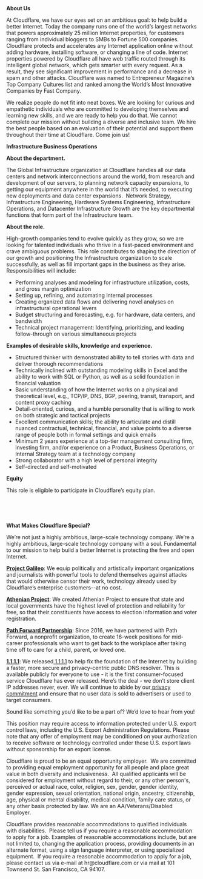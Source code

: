 <div class="content-intro">
	<div><strong>About Us</strong></div>
	<div>
		<p><span style="font-weight: 400;">At Cloudflare, we have our eyes set on an ambitious goal: to help build a better Internet. Today the company runs one of the world’s largest networks that powers approximately 25 million Internet properties, for customers ranging from individual bloggers to SMBs to Fortune 500 companies. Cloudflare protects and accelerates any Internet application online without adding hardware, installing software, or changing a line of code. Internet properties powered by Cloudflare all have web traffic routed through its intelligent global network, which gets smarter with every request. As a result, they see significant improvement in performance and a decrease in spam and other attacks. Cloudflare was named to Entrepreneur Magazine’s Top Company Cultures list and ranked among the World’s Most Innovative Companies by Fast Company.</span><span style="font-weight: 400;">&nbsp;</span></p>
		<p><span style="font-weight: 400;">We realize people do not fit into neat boxes. We are looking for curious and empathetic individuals who are committed to developing themselves and learning new skills, and we are ready to help you do that. We cannot complete our mission without building a diverse and inclusive team. We hire the best people based on an evaluation of their potential and support them throughout their time at Cloudflare. Come join us!&nbsp;</span></p>
	</div>
</div>
<p><strong>Infrastructure Business Operations&nbsp;</strong></p>
<p><strong>About the department.</strong></p>
<p><span style="font-weight: 400;">The Global Infrastructure organization at Cloudflare handles all our data centers and network interconnections around the world, from research and development of our servers, to planning network capacity expansions, to getting our equipment anywhere in the world that it’s needed, to executing new deployments and data center expansions.&nbsp; Network Strategy, Infrastructure Engineering, Hardware Systems Engineering, Infrastructure Operations, and Datacenter Infrastructure Growth are the key departmental functions that form part of the Infrastructure team.</span></p>
<p><strong>About the role.</strong></p>
<p><span style="font-weight: 400;">High-growth companies tend to evolve quickly as they grow, so we are looking for talented individuals who thrive in a fast-paced environment and crave ambiguous problems. This role contributes to shaping the direction of our growth and positioning the Infrastructure organization to scale successfully, as well as fill important gaps in the business as they arise. Responsibilities will include:</span></p>
<ul>
	<li style="font-weight: 400;"><span style="font-weight: 400;">Performing analyses and modeling for infrastructure utilization, costs, and gross margin optimization</span></li>
	<li style="font-weight: 400;"><span style="font-weight: 400;">Setting up, refining, and automating internal processes</span></li>
	<li style="font-weight: 400;"><span style="font-weight: 400;">Creating organized data flows and delivering novel analyses on infrastructural operational levers</span></li>
	<li style="font-weight: 400;"><span style="font-weight: 400;">Budget structuring and forecasting, e.g. for hardware, data centers, and bandwidth</span></li>
	<li style="font-weight: 400;"><span style="font-weight: 400;">Technical project management: Identifying, prioritizing, and leading follow-through on various simultaneous projects</span></li>
</ul>
<p><strong>Examples of desirable skills, knowledge and experience.</strong></p>
<ul>
	<li style="font-weight: 400;"><span style="font-weight: 400;">Structured thinker with demonstrated ability to tell stories with data and deliver thorough recommendations</span></li>
	<li style="font-weight: 400;"><span style="font-weight: 400;">Technically inclined with outstanding modeling skills in Excel and the ability to work with SQL or Python, as well as a solid foundation in financial valuation</span></li>
	<li style="font-weight: 400;"><span style="font-weight: 400;">Basic understanding of how the Internet works on a physical and theoretical level, e.g., TCP/IP, DNS, BGP, peering, transit, transport, and content proxy caching</span></li>
	<li style="font-weight: 400;"><span style="font-weight: 400;">Detail-oriented, curious, and a humble personality that is willing to work on both strategic and tactical projects</span></li>
	<li style="font-weight: 400;"><span style="font-weight: 400;">Excellent communication skills; the ability to articulate and distill nuanced contractual, technical, financial, and value points to a diverse range of people both in formal settings and quick emails</span></li>
	<li style="font-weight: 400;"><span style="font-weight: 400;">Minimum 2 years experience at a top-tier management consulting firm, investing firm, and/or experience on a Product, Business Operations, or Internal Strategy team at a technology company</span></li>
	<li style="font-weight: 400;"><span style="font-weight: 400;">Strong collaborator with a high level of personal integrity</span></li>
	<li style="font-weight: 400;"><span style="font-weight: 400;">Self-directed and self-motivated</span></li>
</ul>
<p><strong>Equity</strong></p>
<p><span style="font-weight: 400;">This role is eligible to participate in Cloudflare’s equity plan.</span></p>
<p>&nbsp;</p>
<p>&nbsp;</p>
<div class="content-conclusion">
	<p><strong>What Makes Cloudflare Special?</strong></p>
	<p><span style="font-weight: 400;">We’re not just a highly ambitious, large-scale technology company. We’re a highly ambitious, large-scale technology company with a soul. Fundamental to our mission to help build a better Internet is protecting the free and open Internet.</span></p>
	<p><a href="https://blog.cloudflare.com/protecting-free-expression-online/"><strong>Project Galileo</strong></a><span style="font-weight: 400;">: We equip politically and artistically important organizations and journalists with powerful tools to defend themselves against attacks that would otherwise censor their work, technology already used by Cloudflare’s enterprise customers--at no cost.</span></p>
	<p><strong><a href="https://www.cloudflare.com/athenian/">Athenian Project</a></strong><span style="font-weight: 400;">: We created Athenian Project to ensure that state and local governments have the highest level of protection and reliability for free, so that their constituents have access to election information and voter registration.</span></p>
	<p><a href="https://blog.cloudflare.com/tag/path-forward/"><strong>Path Forward Partnership</strong></a><span style="font-weight: 400;">: Since 2016, we have partnered with Path Forward, a nonprofit organization, to create 16-week positions for mid-career professionals who want to get back to the workplace after taking time off to care for a child, parent, or loved one.</span></p>
	<p><a href="https://1.1.1.1/"><strong>1.1.1.1</strong></a><span style="font-weight: 400;">: We released</span><a href="https://1.1.1.1/"> <span style="font-weight: 400;">1.1.1.1</span></a><span style="font-weight: 400;"> to help fix the foundation of the Internet by building a faster, more secure and privacy-centric public DNS resolver. This is available publicly for everyone to use - it is the first consumer-focused service Cloudflare has ever released. Here’s the deal - we don’t store client IP addresses never, ever. We will continue to abide by our</span><a href="https://developers.cloudflare.com/1.1.1.1/privacy/public-dns-resolver"> privacy commitment</a><span style="font-weight: 400;"> and ensure that no user data is sold to advertisers or used to target consumers.</span></p>
	<p><span style="font-weight: 400;">Sound like something you’d like to be a part of? We’d love to hear from you!</span></p>
	<p><span style="font-weight: 400;">This position may require access to information protected under U.S. export control laws, including the U.S. Export Administration Regulations. Please note that any offer of employment may be conditioned on your authorization to receive software or technology controlled under these U.S. export laws without sponsorship for an export license.</span></p>
	<p><span style="font-weight: 400;">Cloudflare is proud to be an equal opportunity employer. &nbsp;We are committed to providing equal employment opportunity for all people and place great value in both diversity and inclusiveness. &nbsp;All qualified applicants will be considered for employment without regard to their, or any other person's, perceived or actual</span> <span style="font-weight: 400;">race, color, religion, sex, gender, gender identity, gender expression, sexual orientation, national origin, ancestry, citizenship, age, physical or mental disability, medical condition, family care status, or any other basis protected by law. </span><span style="font-weight: 400;">We are an AA/Veterans/Disabled Employer.</span></p>
	<p><span style="font-weight: 400;">Cloudflare provides reasonable accommodations to qualified individuals with disabilities. &nbsp;Please tell us if you require a reasonable accommodation to apply for a job. Examples of reasonable accommodations include, but are not limited to, changing the application process, providing documents in an alternate format, using a sign language interpreter, or using specialized equipment. &nbsp;If you require a reasonable accommodation to apply for a job, please contact us via e-mail at </span><span style="font-weight: 400;">hr@cloudflare.com</span><span style="font-weight: 400;"> or via mail at 101 Townsend St. San Francisco, CA 94107.</span></p>
</div>